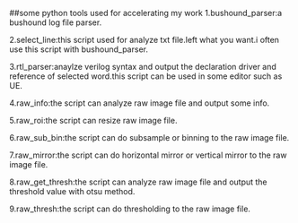 ##some python tools used for accelerating my work
1.bushound_parser:a bushound log file parser.

2.select_line:this script used for analyze txt file.left what you want.i often use this script with bushound_parser.

3.rtl_parser:anaylze verilog syntax and output the declaration driver and reference of selected word.this script can be used in some editor such as UE.

4.raw_info:the script can analyze raw image file and output some info.

5.raw_roi:the script can resize raw image file.

6.raw_sub_bin:the script can do subsample or binning to the raw image file.

7.raw_mirror:the script can do horizontal mirror or vertical mirror to the raw image file.

8.raw_get_thresh:the script can analyze raw image file and output the threshold value with otsu method.

9.raw_thresh:the script can do thresholding to the raw image file.



